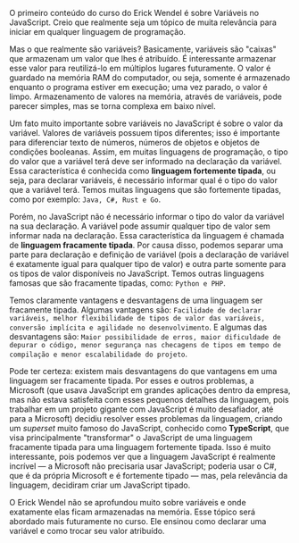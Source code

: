 O primeiro conteúdo do curso do Erick Wendel é sobre Variáveis no JavaScript. Creio que realmente seja um tópico de muita relevância para iniciar em qualquer linguagem de programação.

Mas o que realmente são variáveis? Basicamente, variáveis são "caixas" que armazenam um valor que lhes é atribuído. É interessante armazenar esse valor para reutilizá-lo em múltiplos lugares futuramente. O valor é guardado na memória RAM do computador, ou seja, somente é armazenado enquanto o programa estiver em execução; uma vez parado, o valor é limpo. Armazenamento de valores na memória, através de variáveis, pode parecer simples, mas se torna complexa em baixo nível.

Um fato muito importante sobre variáveis no JavaScript é sobre o valor da variável. Valores de variáveis possuem tipos diferentes; isso é importante para diferenciar texto de números, números de objetos e objetos de condições booleanas. Assim, em muitas linguagens de programação, o tipo do valor que a variável terá deve ser informado na declaração da variável. Essa característica é conhecida como **linguagem fortemente tipada**, ou seja, para declarar variáveis, é necessário informar qual é o tipo do valor que a variável terá. Temos muitas linguagens que são fortemente tipadas, como por exemplo: `Java, C#, Rust e Go`.

Porém, no JavaScript não é necessário informar o tipo do valor da variável na sua declaração. A variável pode assumir qualquer tipo de valor sem informar nada na declaração. Essa característica da linguagem é chamada de **linguagem fracamente tipada**. Por causa disso, podemos separar uma parte para declaração e definição de variável (pois a declaração de variável é exatamente igual para qualquer tipo de valor) e outra parte somente para os tipos de valor disponíveis no JavaScript. Temos outras linguagens famosas que são fracamente tipadas, como: `Python e PHP`.

Temos claramente vantagens e desvantagens de uma linguagem ser fracamente tipada. Algumas vantagens são: `Facilidade de declarar variáveis, melhor flexibilidade de tipos de valor das variáveis, conversão implícita e agilidade no desenvolvimento`. E algumas das desvantagens são: `Maior possibilidade de erros, maior dificuldade de depurar o código, menor segurança nas checagens de tipos em tempo de compilação e menor escalabilidade do projeto`.

Pode ter certeza: existem mais desvantagens do que vantagens em uma linguagem ser fracamente tipada. Por esses e outros problemas, a Microsoft (que usava JavaScript em grandes aplicações dentro da empresa, mas não estava satisfeita com esses pequenos detalhes da linguagem, pois trabalhar em um projeto gigante com JavaScript é muito desafiador, até para a Microsoft) decidiu resolver esses problemas da linguagem, criando um _superset_ muito famoso do JavaScript, conhecido como **TypeScript**, que visa principalmente "transformar" o JavaScript de uma linguagem fracamente tipada para uma linguagem fortemente tipada. Isso é muito interessante, pois podemos ver que a linguagem JavaScript é realmente incrível — a Microsoft não precisaria usar JavaScript; poderia usar o C#, que é da própria Microsoft e é fortemente tipado — mas, pela relevância da linguagem, decidiram criar um JavaScript tipado.

O Erick Wendel não se aprofundou muito sobre variáveis e onde exatamente elas ficam armazenadas na memória. Esse tópico será abordado mais futuramente no curso. Ele ensinou como declarar uma variável e como trocar seu valor atribuído.